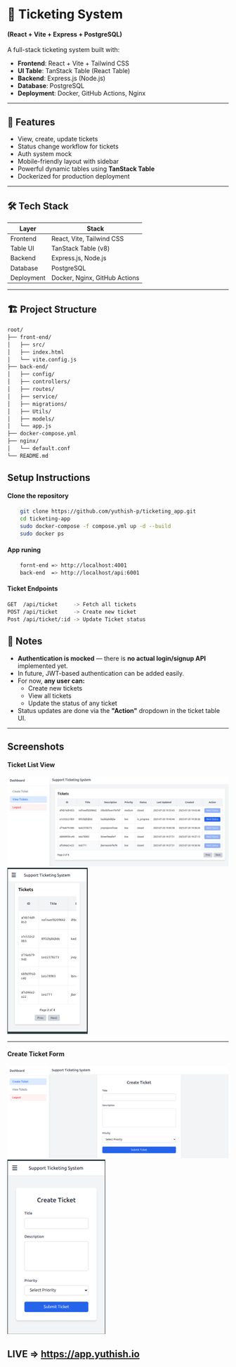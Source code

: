 # 🎫 Ticketing System 
#### (React + Vite + Express + PostgreSQL)

A full-stack ticketing system built with:

- **Frontend**: React + Vite + Tailwind CSS  
- **UI Table**: TanStack Table (React Table)  
- **Backend**: Express.js (Node.js)  
- **Database**: PostgreSQL  
- **Deployment**: Docker, GitHub Actions, Nginx  

---

## 📸 Features

- View, create, update tickets
- Status change workflow for tickets
- Auth system mock
- Mobile-friendly layout with sidebar
- Powerful dynamic tables using **TanStack Table**
- Dockerized for production deployment

---

## 🛠️ Tech Stack

| Layer      | Stack                              |
|------------|------------------------------------|
| Frontend   | React, Vite, Tailwind CSS          |
| Table UI   | TanStack Table (v8)                |
| Backend    | Express.js, Node.js                |
| Database   | PostgreSQL                         |
| Deployment | Docker, Nginx, GitHub Actions      |

---

## 🏗️ Project Structure

```bash
root/
├── front-end/              
│   ├── src/
│   ├── index.html
│   └── vite.config.js
├── back-end/
│   ├── config/               
│   ├── controllers/
│   ├── routes/
│   ├── service/
│   ├── migrations/
│   ├── Utils/
│   ├── models/
│   └── app.js
├── docker-compose.yml
├── nginx/
│   └── default.conf
└── README.md
```

##  Setup Instructions

#### Clone the repository

```bash
    git clone https://github.com/yuthish-p/ticketing_app.git
    cd ticketing-app
    sudo docker-compose -f compose.yml up -d --build
    sudo docker ps
```
#### App runing
```bash
    fornt-end => http://localhost:4001
    back-end  => http://localhost/api:6001
```

#### Ticket Endpoints
```bash
GET  /api/ticket     -> Fetch all tickets
POST /api/ticket     -> Create new ticket
Post /api/ticket/:id -> Update Ticket status
```

## 📝 Notes

- **Authentication is mocked** — there is **no actual login/signup API** implemented yet.
- In future, JWT-based authentication can be added easily.
- For now, **any user can:**
  - Create new tickets
  - View all tickets
  - Update the status of any ticket
- Status updates are done via the **"Action"** dropdown in the ticket table UI.

---
##  Screenshots

####  Ticket List View

![Ticket List Desktop](./screenshots/view-large.png)
![Ticket List Mobile](./screenshots/view-mobile.png)

---

####  Create Ticket Form

![Create Ticket Desktop](./screenshots/create-large.png)
![Create Ticket Mobile](./screenshots/create-mobile.png)

## LIVE => https://app.yuthish.io
